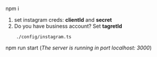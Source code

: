 npm i
1. set instagram creds: **clientId** and **secret**
2. Do you have business account? Set **tagretId**
```
    ./config/instagram.ts
```

npm run start (_The server is running in port localhost:  3000_)